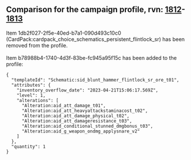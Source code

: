 ## Comparison for the campaign profile, rvn: [1812](https://github.com/PRO100KatYT/FortniteProfileRevisions/tree/main/profiles/campaign/1812%20campaign.json)-[1813](https://github.com/PRO100KatYT/FortniteProfileRevisions/tree/main/profiles/campaign/1813%20campaign.json)

Item 1db2f027-2f5e-40ed-b7a1-090d493c10c0 (CardPack:cardpack_choice_schematics_persistent_flintlock_sr) has been removed from the profile.
<br><br>
Item b78988b4-1740-4d3f-83be-fc945a95f15c has been added to the profile:

```
{
  "templateId": "Schematic:sid_blunt_hammer_flintlock_sr_ore_t01",
  "attributes": {
    "inventory_overflow_date": "2023-04-21T15:06:17.569Z",
    "level": 1,
    "alterations": [
      "Alteration:aid_att_damage_t01",
      "Alteration:aid_att_heavyattackstaminacost_t02",
      "Alteration:aid_att_damage_physical_t02",
      "Alteration:aid_att_damageresistance_t03",
      "Alteration:aid_conditional_stunned_dmgbonus_t03",
      "Alteration:aid_g_weapon_ondmg_applysnare_v2"
    ]
  },
  "quantity": 1
}
```

<br><br>
